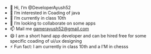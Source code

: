 - 👋 Hi, I’m @DeveloperAyush52
- 👀 I’m interested in Coading of java
- 🌱 I’m currently in class 10th
- 💞️ I’m looking to collaborate on some apps 
- 📫 Mail me gamerayush52@gmail.com
- 😄 I am a short hand app developer and can be hired free for some specific coading of ui/ux designing
- ⚡ Fun fact: I am currently in class 10th and a I'M in chesss

<!---
DeveloperAyush52/DeveloperAyush52 is a ✨ special ✨ repository because its `README.md` (this file) appears on your GitHub profile.
You can click the Preview link to take a look at your changes.
--->
